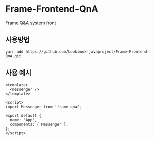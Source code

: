 # Frame-Frontend-QnA

Frame Q&amp;A system front

## 사용방법

```ter
yarn add https://github.com/bookbook-javaproject/Frame-Frontend-QnA.git
```

## 사용 예시

```vuejs
<template>
  <messenger />
</template>

<script>
import Messenger from 'frame-qna';

export default {
  name: 'App',
  components: { Messenger },
};
</script>
```
